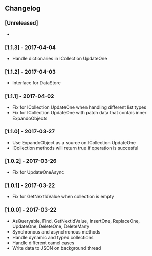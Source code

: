 ## Changelog

### [Unreleased]
*

### [1.1.3] - 2017-04-04
* Handle dictionaries in ICollection UpdateOne
 
### [1.1.2] - 2017-04-03
* Interface for DataStore

### [1.1.1] - 2017-04-02
* Fix for ICollection UpdateOne when handling different list types
* Fix for ICollection UpdateOne with patch data that contais inner ExpandoObjects

### [1.1.0] - 2017-03-27
* Use ExpandoObject as a source on ICollection UpdateOne
* ICollection methods will return true if operation is succesful

### [1.0.2] - 2017-03-26
* Fix for UpdateOneAsync

### [1.0.1] - 2017-03-22
* Fix for GetNextIdValue when collection is empty

### [1.0.0] - 2017-03-22
* AsQueryable, Find, GetNextIdValue, InsertOne, ReplaceOne, UpdateOne, DeleteOne, DeleteMany
* Synchronous and asynchronous methods
* Handle dynamic and typed collections
* Handle different camel cases
* Write data to JSON on background thread